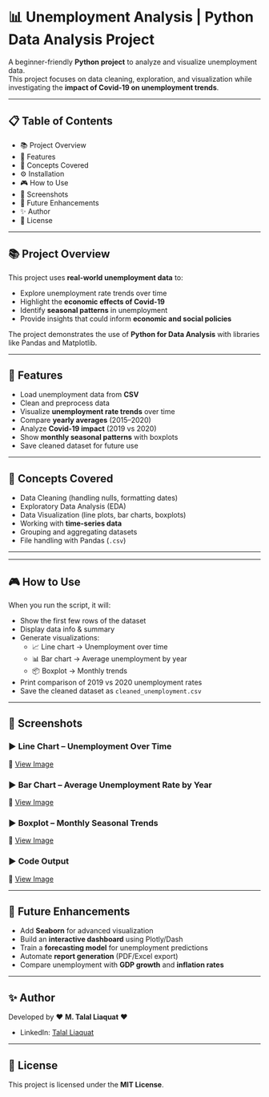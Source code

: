 # 📊 Unemployment Analysis | Python Data Analysis Project  

A beginner-friendly **Python project** to analyze and visualize unemployment data.  
This project focuses on data cleaning, exploration, and visualization while investigating the **impact of Covid-19 on unemployment trends**.  

---

## 📋 Table of Contents  
- 📚 Project Overview  
- 🚀 Features  
- 🧠 Concepts Covered  
- ⚙️ Installation  
- 🎮 How to Use  
- 📸 Screenshots  
- 🚧 Future Enhancements  
- ✨ Author  
- 📄 License  

---

## 📚 Project Overview  

This project uses **real-world unemployment data** to:  
- Explore unemployment rate trends over time  
- Highlight the **economic effects of Covid-19**  
- Identify **seasonal patterns** in unemployment  
- Provide insights that could inform **economic and social policies**  

The project demonstrates the use of **Python for Data Analysis** with libraries like Pandas and Matplotlib.  

---

## 🚀 Features  

- Load unemployment data from **CSV**  
- Clean and preprocess data  
- Visualize **unemployment rate trends** over time  
- Compare **yearly averages** (2015–2020)  
- Analyze **Covid-19 impact** (2019 vs 2020)  
- Show **monthly seasonal patterns** with boxplots  
- Save cleaned dataset for future use  

---

## 🧠 Concepts Covered  

- Data Cleaning (handling nulls, formatting dates)  
- Exploratory Data Analysis (EDA)  
- Data Visualization (line plots, bar charts, boxplots)  
- Working with **time-series data**  
- Grouping and aggregating datasets  
- File handling with Pandas (`.csv`)  

---



---
## 🎮 How to Use

When you run the script, it will:

- Show the first few rows of the dataset
- Display data info & summary
- Generate visualizations:
  - 📈 Line chart → Unemployment over time
  - 📊 Bar chart → Average unemployment by year
  - 📦 Boxplot → Monthly trends
- Print comparison of 2019 vs 2020 unemployment rates
- Save the cleaned dataset as `cleaned_unemployment.csv`

---

## 📸 Screenshots

### ▶ Line Chart – Unemployment Over Time
🔗 [View Image](screenshots/1.png)

### ▶ Bar Chart – Average Unemployment Rate by Year
🔗 [View Image](screenshots/2.png)

### ▶ Boxplot – Monthly Seasonal Trends
🔗 [View Image](screenshots/3.png)

### ▶ Code Output
🔗 [View Image](screenshots/4.png)

---

## 🚧 Future Enhancements

- Add **Seaborn** for advanced visualization
- Build an **interactive dashboard** using Plotly/Dash
- Train a **forecasting model** for unemployment predictions
- Automate **report generation** (PDF/Excel export)
- Compare unemployment with **GDP growth** and **inflation rates**

---

## ✨ Author

Developed by ❤️ **M. Talal Liaquat** ❤️  

- LinkedIn: [Talal Liaquat](https://www.linkedin.com/in/talal-liaquat/)  

---

## 📄 License

This project is licensed under the **MIT License**.

